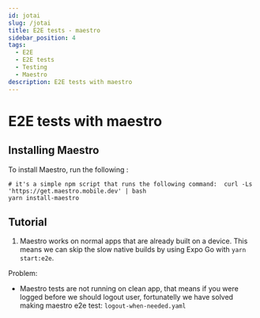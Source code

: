 ```yaml
---
id: jotai
slug: /jotai
title: E2E tests - maestro
sidebar_position: 4
tags:
  - E2E
  - E2E tests
  - Testing
  - Maestro
description: E2E tests with maestro
---
```


# E2E tests with maestro

## Installing Maestro

To install Maestro, run the following :

```
# it's a simple npm script that runs the following command:  curl -Ls 'https://get.maestro.mobile.dev' | bash
yarn install-maestro
```

## Tutorial

<!-- TODO: Finish this tutorial  -->

1. Maestro works on normal apps that are already built on a device. This means we can skip the slow native builds by using Expo Go with `yarn start:e2e`.

Problem:

- Maestro tests are not running on clean app, that means if you were logged before we should logout user, fortunatelly we have solved making maestro e2e test: `logout-when-needed.yaml`
